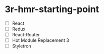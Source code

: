 # 3r-hmr-starting-point

- [ ] React
- [ ] Redux
- [ ] React-Router
- [ ] Hot Module Replacement 3
- [ ] Styletron
